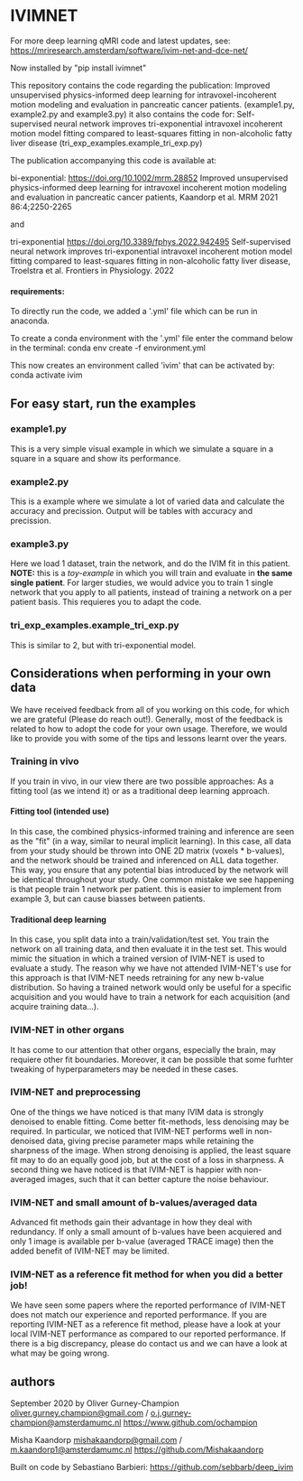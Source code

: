 # IVIMNET
For more deep learning qMRI code and latest updates, see: https://mriresearch.amsterdam/software/ivim-net-and-dce-net/

Now installed by "pip install ivimnet"

This repository contains the code regarding the publication: Improved unsupervised physics-informed deep learning for intravoxel-incoherent motion modeling and evaluation in pancreatic cancer patients. (example1.py, example2.py and example3.py)
it also contains the code for: Self-supervised neural network improves tri-exponential intravoxel incoherent motion model fitting compared to least-squares fitting in non-alcoholic fatty liver disease (tri_exp_examples.example_tri_exp.py)


The publication accompanying this code is available at:

bi-exponential:
https://doi.org/10.1002/mrm.28852 Improved unsupervised physics-informed deep learning for intravoxel incoherent motion modeling and evaluation in pancreatic cancer patients, Kaandorp et al. MRM 2021 86:4;2250-2265 


and

tri-exponential
https://doi.org/10.3389/fphys.2022.942495 Self-supervised neural network improves tri-exponential intravoxel incoherent motion model fitting compared to least-squares fitting in non-alcoholic fatty liver disease, Troelstra et al. Frontiers in Physiology. 2022 


#### requirements:

To directly run the code, we added a '.yml' file which can be run in anaconda. 

To create a conda environment with the '.yml' file enter the command below in the terminal: conda env create -f environment.yml

This now creates an environment called 'ivim' that can be activated by: conda activate ivim


## For easy start, run the examples
### example1.py
This is a very simple visual example in which we simulate a square in a square in a square and show its performance. 

### example2.py
This is a example where we simulate a lot of varied data and calculate the accuracy and precission. Output will be tables with accuracy and precission.

### example3.py
Here we load 1 dataset, train the network, and do the IVIM fit in this patient. **NOTE:** this is a *toy-example* in which you will train and evaluate in **the same single patient**. For larger studies, we would advice you to train 1 single network that you apply to all patients, instead of training a network on a per patient basis. This requieres you to adapt the code.

### tri_exp_examples.example_tri_exp.py
This is similar to 2, but with tri-exponential model.

## Considerations when performing in your own data
We have received feedback from all of you working on this code, for which we are grateful (Please do reach out!). Generally, most of the feedback is related to how to adopt the code for your own usage. Therefore, we would like to provide you with some of the tips and lessons learnt over the years.
### Training in vivo
If you train in vivo, in our view there are two possible approaches: As a fitting tool (as we intend it) or as a traditional deep learning approach.
#### Fitting tool (intended use)
In this case, the combined physics-informed training and inference are seen as the "fit" (in a way, similar to neural implicit learning). In this case, all data from your study should be thrown into ONE 2D matrix (voxels * b-values), and the network should be trained and inferenced on ALL data together. This way, you ensure that any potential bias introduced by the network will be identical throughout your study. One common mistake we see happening is that people train 1 network per patient. this is easier to implement from example 3, but can cause biasses between patients.
#### Traditional deep learning
In this case, you split data into a train/validation/test set. You train the network on all training data, and then evaluate it in the test set. This would mimic the situation in which a trained version of IVIM-NET is used to evaluate a study. The reason why we have not attended IVIM-NET's use for this approach is that IVIM-NET needs retraining for any new b-value distribution. So having a trained network would only be useful for a specific acquisition and you would have to train a network for each acquisition (and acquire training data...).
### IVIM-NET in other organs
It has come to our attention that other organs, especially the brain, may requiere other fit boundaries. Moreover, it can be possible that some furhter tweaking of hyperparameters may be needed in these cases.
### IVIM-NET and preprocessing
One of the things we have noticed is that many IVIM data is strongly denoised to enable fitting. Come better fit-methods, less denoising may be required. In particular, we noticed that IVIM-NET performs well in non-denoised data, giving precise parameter maps while retaining the sharpness of the image. When strong denoising is applied, the least square fit may to do an equally good job, but at the cost of a loss in sharpness.
A second thing we have noticed is that IVIM-NET is happier with non-averaged images, such that it can better capture the noise behaviour. 
### IVIM-NET and small amount of b-values/averaged data
Advanced fit methods gain their advantage in how they deal with redundancy. If only a small amount of b-values have been acquiered and only 1 image is available per b-value (averaged TRACE image) then the added benefit of IVIM-NET may be limited.
### IVIM-NET as a reference fit method for when you did a better job!
We have seen some papers where the reported performance of IVIM-NET does not match our experience and reported performance. If you are reporting IVIM-NET as a reference fit method, please have a look at your local IVIM-NET performance as compared to our reported performance. If there is a big discrepancy, please do contact us and we can have a look at what may be going wrong. 


## authors 
September 2020 by 
Oliver Gurney-Champion
oliver.gurney.champion@gmail.com / o.j.gurney-champion@amsterdamumc.nl
https://www.github.com/ochampion

Misha Kaandorp
mishakaandorp@gmail.com / m.kaandorp1@amsterdamumc.nl
https://github.com/Mishakaandorp 

Built on code by Sebastiano Barbieri: https://github.com/sebbarb/deep_ivim
